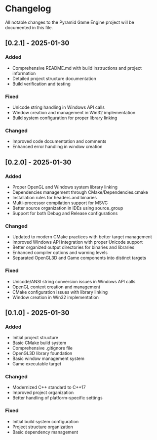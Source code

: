 # Changelog

All notable changes to the Pyramid Game Engine project will be documented in this file.

## [0.2.1] - 2025-01-30

### Added
- Comprehensive README.md with build instructions and project information
- Detailed project structure documentation
- Build verification and testing

### Fixed
- Unicode string handling in Windows API calls
- Window creation and management in Win32 implementation
- Build system configuration for proper library linking

### Changed
- Improved code documentation and comments
- Enhanced error handling in window creation

## [0.2.0] - 2025-01-30

### Added
- Proper OpenGL and Windows system library linking
- Dependencies management through CMake/Dependencies.cmake
- Installation rules for headers and binaries
- Multi-processor compilation support for MSVC
- Better source organization in IDEs using source_group
- Support for both Debug and Release configurations

### Changed
- Updated to modern CMake practices with better target management
- Improved Windows API integration with proper Unicode support
- Better organized output directories for binaries and libraries
- Enhanced compiler options and warning levels
- Separated OpenGL3D and Game components into distinct targets

### Fixed
- Unicode/ANSI string conversion issues in Windows API calls
- OpenGL context creation and management
- CMake configuration issues with library linking
- Window creation in Win32 implementation

## [0.1.0] - 2025-01-30

### Added
- Initial project structure
- Basic CMake build system
- Comprehensive .gitignore file
- OpenGL3D library foundation
- Basic window management system
- Game executable target

### Changed
- Modernized C++ standard to C++17
- Improved project organization
- Better handling of platform-specific settings

### Fixed
- Initial build system configuration
- Project structure organization
- Basic dependency management
